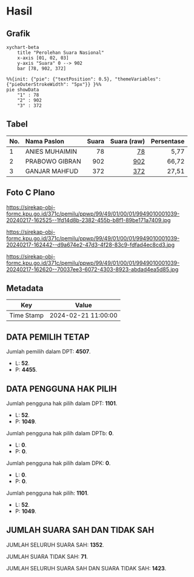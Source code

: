 # Hasil

## Grafik

```mermaid
xychart-beta
    title "Perolehan Suara Nasional"
    x-axis [01, 02, 03]
    y-axis "Suara" 0 --> 902
    bar [78, 902, 372]
```

```mermaid
%%{init: {"pie": {"textPosition": 0.5}, "themeVariables": {"pieOuterStrokeWidth": "5px"}} }%%
pie showData
    "1" : 78
    "2" : 902
    "3" : 372
```

## Tabel

| No. | Nama Paslon    | Suara | Suara (raw) | Persentase |
|:--- |:-------------- | -----:| -----------:| ----------:|
| 1   | ANIES MUHAIMIN | 78    | [78][p-1]   | 5,77       |
| 2   | PRABOWO GIBRAN | 902   | [902][p-2]  | 66,72      |
| 3   | GANJAR MAHFUD  | 372   | [372][p-3]  | 27,51      |


[p-1]: https://github.com/gigit-pemilu/pemilu-2024/blob/main/pilpres/hitung-suara/sub/99-luar-negeri/sub/49-hong-kong-republik-rakyat-tiongkok/sub/01-hong-kong-republik-rakyat-tiongkok/sub/0001-hong-kong-republik-rakyat-tiongkok/sub/039-pos-035/sub/paslon-1.txt
[p-2]: https://github.com/gigit-pemilu/pemilu-2024/blob/main/pilpres/hitung-suara/sub/99-luar-negeri/sub/49-hong-kong-republik-rakyat-tiongkok/sub/01-hong-kong-republik-rakyat-tiongkok/sub/0001-hong-kong-republik-rakyat-tiongkok/sub/039-pos-035/sub/paslon-2.txt
[p-3]: https://github.com/gigit-pemilu/pemilu-2024/blob/main/pilpres/hitung-suara/sub/99-luar-negeri/sub/49-hong-kong-republik-rakyat-tiongkok/sub/01-hong-kong-republik-rakyat-tiongkok/sub/0001-hong-kong-republik-rakyat-tiongkok/sub/039-pos-035/sub/paslon-3.txt

## Foto C Plano

https://sirekap-obj-formc.kpu.go.id/371c/pemilu/ppwp/99/49/01/00/01/9949010001039-20240217-162525--1fd14d8b-2382-455b-b8f1-89be171a7409.jpg

https://sirekap-obj-formc.kpu.go.id/371c/pemilu/ppwp/99/49/01/00/01/9949010001039-20240217-162442--d9a674e2-47d3-4f28-83c9-fdfad4ec8cd3.jpg

https://sirekap-obj-formc.kpu.go.id/371c/pemilu/ppwp/99/49/01/00/01/9949010001039-20240217-162620--70037ee3-6072-4303-8923-abdad4ea5d85.jpg


## Metadata

| Key        | Value               |
| ---------- | ------------------- |
| Time Stamp | 2024-02-21 11:00:00 |


## DATA PEMILIH TETAP

Jumlah pemilih dalam DPT: **4507**.
 * L: **52**.
 * P: **4455**.

## DATA PENGGUNA HAK PILIH

Jumlah pengguna hak pilih dalam DPT: **1101**.
 * L: **52**.
 * P: **1049**.

Jumlah pengguna hak pilih dalam DPTb: **0**.
 * L: **0**.
 * P: **0**.

Jumlah pengguna hak pilih dalam DPK: **0**.
 * L: **0**.
 * P: **0**.

Jumlah pengguna hak pilih: **1101**.
 * L: **52**.
 * P: **1049**.

## JUMLAH SUARA SAH DAN TIDAK SAH

JUMLAH SELURUH SUARA SAH: **1352**.

JUMLAH SUARA TIDAK SAH: **71**.

JUMLAH SELURUH SUARA SAH DAN SUARA TIDAK SAH: **1423**.


